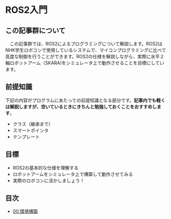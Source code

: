 # ROS2入門
## この記事群について
　この記事群では、ROS2によるプログラミングについて解説します。ROS2はNHK学生ロボコンで使用しているシステムで、マイコンプログラミングに比べて高度な制御を行うことができます。ROS2の仕様を解説しながら、実際に水平２軸ロボットアーム（SKARA)をシミュレータ上で動作させることを目標にしています。

## 前提知識
下記の内容がプログラムにあたっての前提知識となる部分です。**記事内でも軽くは解説しますが、空いているときにきちんと勉強しておくことをおすすめします**。
- クラス（継承まで）
- スマートポインタ
- テンプレート

## 目標
- ROS2の基本的な仕様を理解する
- ロボットアームをシミュレータ上で構築して動作させてみる
- 実際のロボコンに活かしましょう！

## 目次 
- [00:環境構築](/ctrl_intro/docs/ros2_intro/00_env.md)
